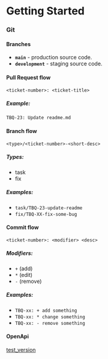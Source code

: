 # Getting Started

### Git

#### Branches

- **`main`** - production source code.
- **`development`** - staging source code.

#### Pull Request flow

```
<ticket-number>: <ticket-title>
```

##### Example:

`TBQ-23: Update readme.md`

#### Branch flow

```
<type>/<ticket-number>-<short-desc>
```

##### Types:

- task
- fix

##### Examples:

- `task/TBQ-23-update-readme`
- `fix/TBQ-XX-fix-some-bug`

#### Commit flow

```
<ticket-number>: <modifier> <desc>
```

##### Modifiers:

- `+` (add)
- `*` (edit)
- `-` (remove)

##### Examples:

- `TBQ-xx: + add something`
- `TBQ-xx: * change something`
- `TBQ-xx: - remove something`

#### OpenApi

[test_version](http://tbot-env.eba-xepusj3x.eu-west-2.elasticbeanstalk.com/swagger-ui/index.html)

